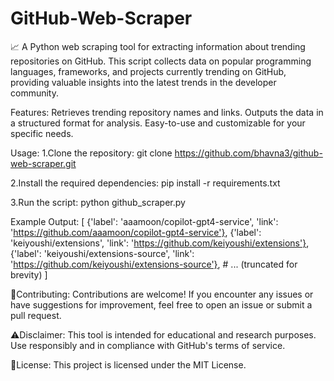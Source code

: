 # GitHub-Web-Scraper

📈 A Python web scraping tool for extracting information about trending repositories on GitHub. This script collects data on popular programming languages, frameworks, and projects currently trending on GitHub, providing valuable insights into the latest trends in the developer community.

Features:
Retrieves trending repository names and links.
Outputs the data in a structured format for analysis.
Easy-to-use and customizable for your specific needs.

Usage:
1.Clone the repository:
git clone https://github.com/bhavna3/github-web-scraper.git

2.Install the required dependencies:
pip install -r requirements.txt

3.Run the script:
python github_scraper.py

Example Output:
[
    {'label': 'aaamoon/copilot-gpt4-service', 'link': 'https://github.com/aaamoon/copilot-gpt4-service'},
    {'label': 'keiyoushi/extensions', 'link': 'https://github.com/keiyoushi/extensions'},
    {'label': 'keiyoushi/extensions-source', 'link': 'https://github.com/keiyoushi/extensions-source'},
    # ... (truncated for brevity)
]

🤝Contributing:
Contributions are welcome! If you encounter any issues or have suggestions for improvement, feel free to open an issue or submit a pull request.

⚠️Disclaimer:
This tool is intended for educational and research purposes. Use responsibly and in compliance with GitHub's terms of service.

📄License:
This project is licensed under the MIT License.
